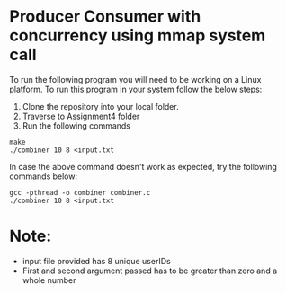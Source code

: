 # Producer Consumer with concurrency using mmap system call

To run the following program you will need to be working on a Linux platform. To run this program in your system follow the below steps:

1. Clone the repository into your local folder.
2. Traverse to Assignment4 folder
3. Run the following commands

```
make
./combiner 10 8 <input.txt
```

In case the above command doesn't work as expected, try the following commands below:

```
gcc -pthread -o combiner combiner.c
./combiner 10 8 <input.txt
```

# Note: 
* input file provided has 8 unique userIDs
* First and second argument passed has to be greater than zero and a whole number
